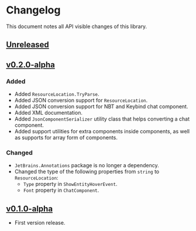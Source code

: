 # Changelog

This document notes all API visible changes of this library.

## [Unreleased]

## [v0.2.0-alpha]

### Added

- Added `ResourceLocation.TryParse`.
- Added JSON conversion support for `ResourceLocation`.
- Added JSON conversion support for NBT and Keybind chat component.
- Added XML documentation.
- Added `JsonComponentSerializer` utility class that helps converting a chat component.
- Added support utilities for extra components inside components, as well as supports for array form of components.

### Changed

- `JetBrains.Annotations` package is no longer a dependency.
- Changed the type of the following properties from `string` to `ResourceLocation`:
  - `Type` property in `ShowEntityHoverEvent`.
  - `Font` property in `ChatComponent`.

## [v0.1.0-alpha]

- First version release.

[Unreleased]: https://codeberg.org/WithLithum/MineJason/compare/v0.2.0-alpha...trunk
[v0.2.0-alpha]: https://codeberg.org/WithLithum/MineJason/compare/v0.1.0-alpha...v0.2.0-alpha
[v0.1.0-alpha]: https://codeberg.org/WithLithum/MineJason/src/tag/v0.1.0-alpha
